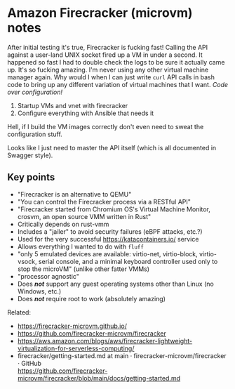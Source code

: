 # Amazon Firecracker (microvm) notes

After initial testing it's true, Firecracker is fucking fast! Calling the API against a user-land UNIX socket fired up a VM in under a second. It happened so fast I had to double check the logs to be sure it actually came up. It's so fucking amazing. I'm never using any other virtual machine manager again. Why would I when I can just write `curl` API calls in bash code to bring up any different variation of virtual machines that I want. *Code over configuration!*

1. Startup VMs and vnet with firecracker
2. Configure everything with Ansible that needs it

Hell, if I build the VM images correctly don't even need to sweat the configuration stuff.

Looks like I just need to master the API itself (which is all documented in Swagger style).

## Key points

* "Firecracker is an alternative to QEMU"
* "You can control the Firecracker process via a RESTful API"
* "Firecracker started from Chromium OS's Virtual Machine Monitor, crosvm, an open source VMM written in Rust"
* Critically depends on rust-vmm
* Includes a "jailer" to avoid security failures (eBPF attacks, etc.?)
* Used for the very successful <https://katacontainers.io/> service
* Allows everything I wanted to do with `fluff`
* "only 5 emulated devices are available: virtio-net, virtio-block, virtio-vsock, serial console, and a minimal keyboard controller used only to stop the microVM" (unlike other fatter VMMs)
* "processor agnostic"
* Does ***not*** support any guest operating systems other than Linux (no Windows, etc.)
* Does ***not*** require root to work (absolutely amazing)

Related:

* <https://firecracker-microvm.github.io/>
* <https://github.com/firecracker-microvm/firecracker>
* <https://aws.amazon.com/blogs/aws/firecracker-lightweight-virtualization-for-serverless-computing/>
* firecracker/getting-started.md at main · firecracker-microvm/firecracker · GitHub  
  <https://github.com/firecracker-microvm/firecracker/blob/main/docs/getting-started.md>
